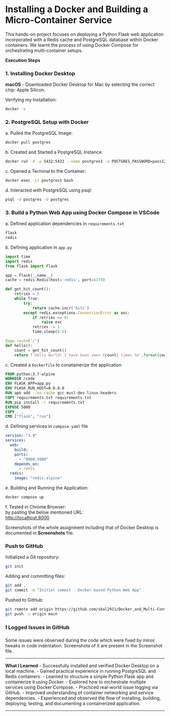 # Installing a Docker and Building a Micro-Container Service

This hands-on project focuses on deploying a Python Flask web
application incorporated with a Redis cache and PostgreSQL database
within Docker containers. We learnt the process of using Docker Compose for
orchestrating multi-container setups.

**Execution Steps**

### 1. Installing Docker Desktop

**macOS** - Downloaded Docker Desktop for Mac by selecting the correct chip:
Apple Silicon. 

Verifying my Installation:

``` bash
docker -v
```

### 2. PostgreSQL Setup with Docker

a.  Pulled the PostgreSQL Image:

``` bash
docker pull postgres
```

b.  Created and Started a PostgreSQL Instance:

``` bash
docker run -d -p 5432:5432 --name postgres1 -e POSTGRES_PASSWORD=pass12345 postgres
```

c.  Opened a Terminal to the Container:

``` bash
docker exec -it postgres1 bash
```

d.  Interacted with PostgreSQL using psql:

``` bash
psql -d postgres -U postgres
```

### 3. Build a Python Web App using Docker Compose in VSCode

a.  Defined application dependencies in `requirements.txt`

``` txt
flask
redis
```

b.  Defining application in `app.py`

``` python
import time
import redis
from flask import Flask

app = Flask(__name__)
cache = redis.Redis(host='redis', port=6379)

def get_hit_count():
    retries = 5
    while True:
        try:
            return cache.incr('hits')
        except redis.exceptions.ConnectionError as exc:
            if retries == 0:
                raise exc
            retries -= 1
            time.sleep(0.5)

@app.route('/')
def hello():
    count = get_hit_count()
    return f'Hello World! I have been seen {count} times.\n'.format(count)
```

c.  Created a `Dockerfile` to conatainerize the application

``` dockerfile
FROM python:3.7-alpine
WORKDIR /code
ENV FLASK_APP=app.py
ENV FLASK_RUN_HOST=0.0.0.0
RUN apk add --no-cache gcc musl-dev linux-headers
COPY requirements.txt requirements.txt
RUN pip install -r requirements.txt
EXPOSE 5000
COPY . .
CMD ["flask", "run"]
```

d.  Defining services in `compose.yaml` file

``` yaml
version: "3.9"
services:
  web:
    build: .
    ports:
      - "8000:5000"
    depends_on:
      - redis
  redis:
    image: "redis:alpine"
```

e.  Building and Running the Application:

``` bash
docker compose up
```

f.  Tested in Chrome Browser:\
    by pasting the below mentioned URL:\
    <http://localhost:8000>

Screenshots of the whole assignment including that of Docker Desktop is documented
in **Screenshots** file.

### Push to GitHub

Initialized a Git repository:

``` bash
git init
```

Adding and committing files:

``` bash
git add .
git commit -m "Initial commit - Docker based Python Web App"
```

Pushed to GitHub:

``` bash
git remote add origin https://github.com/sbal2911/Docker_and_Multi-Container_Microservice.git
git push -u origin main
```

### ❗ Logged Issues in GitHub

Some issues were observed during the code which were fixed by minor tweaks in code indentation.
Screenshots of it are present in the Screenshot file.

------------------------------------------------------------------------

**What I Learned** - Successfully installed and verified Docker
Desktop on a local machine. - Gained practical experience in running
PostgreSQL and Redis containers. - Learned to structure a simple Python
Flask app and containerize it using Docker. - Explored how to
orchestrate multiple services using Docker Compose. - Practiced
real-world issue logging via GitHub. - Improved
understanding of container networking and service dependencies. -
Experienced and observed the flow of installing, building, deploying, testing, 
and documenting a containerized application.

------------------------------------------------------------------------

